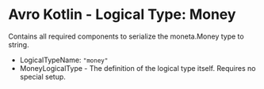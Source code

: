 # Avro Kotlin - Logical Type: Money

Contains all required components to serialize the moneta.Money type to string.

* LogicalTypeName: `"money"`
* MoneyLogicalType - The definition of the logical type itself. Requires no special setup.

